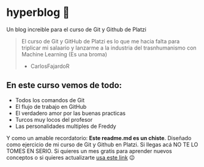 # hyperblog 💚
Un blog increible para el curso de Git y Github de Platzi
>El curso de Git y GitHub de Platzi es lo que me hacia falta para triplicar mi salaario y lanzarme a la industria del trasnhumanismo con Machine Learning (Es una broma)
>- CarlosFajardoR

## En este curso vemos de todo:
* Todos los comandos de Git
* El flujo de trabajo en GitHub
* El verdadero amor por las buenas practicas
* Turcos muy locos del profesor
* Las personalidades multiples de Freddy

Y como un amable recordatorio: **Este readme.md es un chiste**. Diseñado como ejercicio de mi curso de Git y Github en Platzi. Si llegas acá NO TE LO TOMES EN SERIO.  Si quieres un mes gratis para aprender nuevos conceptos o si quieres actualizarte [usa este link](https://platzi.com/c/carlosfajardor/ "usa este link") 😉